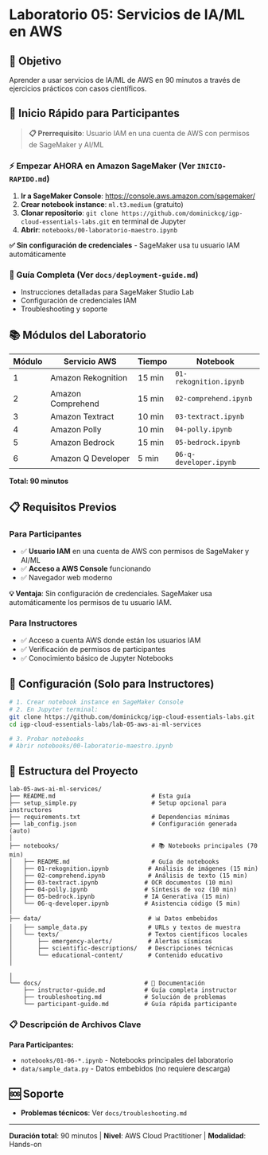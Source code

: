 # Laboratorio 05: Servicios de IA/ML en AWS

## 🎯 Objetivo

Aprender a usar servicios de IA/ML de AWS en 90 minutos a través de ejercicios prácticos con casos científicos.

## 🚀 Inicio Rápido para Participantes

> **📋 Prerrequisito**: Usuario IAM en una cuenta de AWS con permisos de SageMaker y AI/ML

### ⚡ Empezar AHORA en Amazon SageMaker (Ver `INICIO-RAPIDO.md`)

1. **Ir a SageMaker Console**: https://console.aws.amazon.com/sagemaker/
2. **Crear notebook instance**: `ml.t3.medium` (gratuito)
3. **Clonar repositorio**: `git clone https://github.com/dominickcg/igp-cloud-essentials-labs.git` en terminal de Jupyter
4. **Abrir**: `notebooks/00-laboratorio-maestro.ipynb`

**✅ Sin configuración de credenciales** - SageMaker usa tu usuario IAM automáticamente

### 📖 Guía Completa (Ver `docs/deployment-guide.md`)

- Instrucciones detalladas para SageMaker Studio Lab
- Configuración de credenciales IAM
- Troubleshooting y soporte



## 📚 Módulos del Laboratorio

| Módulo | Servicio AWS       | Tiempo | Notebook               |
| ------ | ------------------ | ------ | ---------------------- |
| 1      | Amazon Rekognition | 15 min | `01-rekognition.ipynb` |
| 2      | Amazon Comprehend  | 15 min | `02-comprehend.ipynb`  |
| 3      | Amazon Textract    | 10 min | `03-textract.ipynb`    |
| 4      | Amazon Polly       | 10 min | `04-polly.ipynb`       |
| 5      | Amazon Bedrock     | 15 min | `05-bedrock.ipynb`     |
| 6      | Amazon Q Developer | 5 min  | `06-q-developer.ipynb` |

**Total: 90 minutos**

## 📋 Requisitos Previos

### Para Participantes

- ✅ **Usuario IAM** en una cuenta de AWS con permisos de SageMaker y AI/ML
- ✅ **Acceso a AWS Console** funcionando
- ✅ Navegador web moderno

**💡 Ventaja**: Sin configuración de credenciales. SageMaker usa automáticamente los permisos de tu usuario IAM.

### Para Instructores

- ✅ Acceso a cuenta AWS donde están los usuarios IAM
- ✅ Verificación de permisos de participantes
- ✅ Conocimiento básico de Jupyter Notebooks

## 🔧 Configuración (Solo para Instructores)

```bash
# 1. Crear notebook instance en SageMaker Console
# 2. En Jupyter terminal:
git clone https://github.com/dominickcg/igp-cloud-essentials-labs.git
cd igp-cloud-essentials-labs/lab-05-aws-ai-ml-services

# 3. Probar notebooks
# Abrir notebooks/00-laboratorio-maestro.ipynb
```

## 📁 Estructura del Proyecto

```
lab-05-aws-ai-ml-services/
├── README.md                           # Esta guía
├── setup_simple.py                     # Setup opcional para instructores
├── requirements.txt                    # Dependencias mínimas
├── lab_config.json                     # Configuración generada (auto)
│
├── notebooks/                          # 📚 Notebooks principales (70 min)
│   ├── README.md                       # Guía de notebooks
│   ├── 01-rekognition.ipynb           # Análisis de imágenes (15 min)
│   ├── 02-comprehend.ipynb            # Análisis de texto (15 min)
│   ├── 03-textract.ipynb             # OCR documentos (10 min)
│   ├── 04-polly.ipynb                # Síntesis de voz (10 min)
│   ├── 05-bedrock.ipynb              # IA Generativa (15 min)
│   └── 06-q-developer.ipynb          # Asistencia código (5 min)
│
├── data/                              # 📊 Datos embebidos
│   ├── sample_data.py                 # URLs y textos de muestra
│   └── texts/                         # Textos científicos locales
│       ├── emergency-alerts/          # Alertas sísmicas
│       ├── scientific-descriptions/   # Descripciones técnicas
│       └── educational-content/       # Contenido educativo
│

│
└── docs/                             # 📖 Documentación
    ├── instructor-guide.md           # Guía completa instructor
    ├── troubleshooting.md            # Solución de problemas
    └── participant-guide.md          # Guía rápida participante
```

### 📋 Descripción de Archivos Clave

**Para Participantes:**

- `notebooks/01-06-*.ipynb` - Notebooks principales del laboratorio
- `data/sample_data.py` - Datos embebidos (no requiere descarga)


## 🆘 Soporte

- **Problemas técnicos**: Ver `docs/troubleshooting.md`

---

**Duración total**: 90 minutos | **Nivel**: AWS Cloud Practitioner | **Modalidad**: Hands-on
